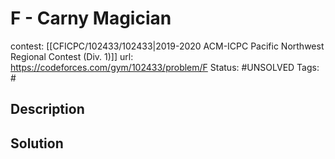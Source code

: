 # F - Carny Magician

contest: [[CFICPC/102433/102433|2019-2020 ACM-ICPC Pacific Northwest Regional Contest (Div. 1)]]
url: https://codeforces.com/gym/102433/problem/F
Status: #UNSOLVED
Tags: #

## Description

## Solution

